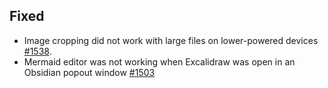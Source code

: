 ## Fixed
- Image cropping did not work with large files on lower-powered devices [#1538](https://github.com/zsviczian/obsidian-excalidraw-plugin/issues/1538). 
- Mermaid editor was not working when Excalidraw was open in an Obsidian popout window [#1503](https://github.com/zsviczian/obsidian-excalidraw-plugin/issues/1503)